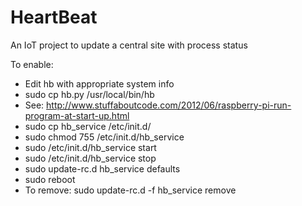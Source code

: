# HeartBeat
An IoT project to update a central site with process status

To enable:

 - Edit hb with appropriate system info
 - sudo cp hb.py /usr/local/bin/hb
 - See: http://www.stuffaboutcode.com/2012/06/raspberry-pi-run-program-at-start-up.html
 - sudo cp hb_service /etc/init.d/
 - sudo chmod 755 /etc/init.d/hb_service
 - sudo /etc/init.d/hb_service start
 - sudo /etc/init.d/hb_service stop
 - sudo update-rc.d hb_service defaults
 - sudo reboot
 - To remove: sudo update-rc.d -f hb_service remove

